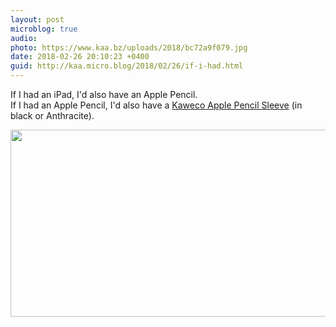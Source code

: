 ```yaml
---
layout: post
microblog: true
audio: 
photo: https://www.kaa.bz/uploads/2018/bc72a9f079.jpg
date: 2018-02-26 20:10:23 +0400
guid: http://kaa.micro.blog/2018/02/26/if-i-had.html
---
```

If I had an iPad, I'd also have an Apple Pencil.  
If I had an Apple Pencil, I'd also have a [Kaweco Apple Pencil Sleeve](https://mostwanted-pens.com/en/cat/index/sCategory/245?p=1) (in black or Anthracite).  



<img src="https://www.kaa.bz/uploads/2018/bc72a9f079.jpg" width="600" height="299" />
